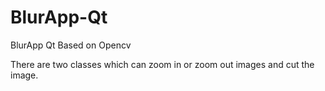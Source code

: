 # BlurApp-Qt

BlurApp Qt
Based on Opencv

There are two classes which can zoom in or zoom out images and cut the image.
